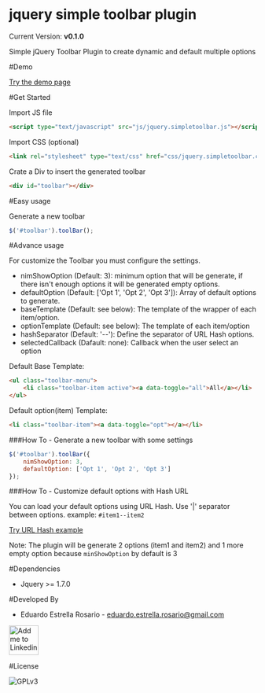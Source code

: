 # jquery simple toolbar plugin

Current Version: **v0.1.0**

Simple jQuery Toolbar Plugin to create dynamic and default multiple options

#Demo

[Try the demo page](https://eduardoestrella.github.io/jquery-simple-toolbar-plugin/)

#Get Started

Import JS file

````html
<script type="text/javascript" src="js/jquery.simpletoolbar.js"></script>
````

Import CSS (optional)
````html
<link rel="stylesheet" type="text/css" href="css/jquery.simpletoolbar.css">
````

Crate a Div to insert the generated toolbar

````html
<div id="toolbar"></div>
````
#Easy usage

Generate a new toolbar 
```javascript
$('#toolbar').toolBar();
```

#Advance usage

For customize the Toolbar you must configure the settings.

* nimShowOption (Default: 3): minimum option that will be generate, if there isn't enough options it will be generated empty options. 
* defaultOption (Default: ['Opt 1', 'Opt 2', 'Opt 3']): Array of default options to generate.
* baseTemplate (Default: see below): The template of the wrapper of each item/option.
* optionTemplate (Default: see below): The template of each item/option
* hashSeparator (Default: '--'): Define the separator of URL Hash options. 
* selectedCallback (Dafault: none): Callback when the user select an option

Default Base Template:
````html
<ul class="toolbar-menu">
    <li class="toolbar-item active"><a data-toggle="all">All</a></li>
</ul>
````
Default option(item) Template:
````html
<li class="toolbar-item"><a data-toggle="opt"></a></li>   
````

###How To - Generate a new toolbar with some settings

````javascript
$('#toolbar').toolBar({
    nimShowOption: 3,
    defaultOption: ['Opt 1', 'Opt 2', 'Opt 3']     
});
````

###How To - Customize default options with Hash URL 

You can load your default options using URL Hash. Use '|' separator between options. example: `#item1--item2`


[Try URL Hash example](https://eduardoestrella.github.io/jquery-simple-toolbar-plugin/#item1--item2)

Note: The plugin will be generate 2 options (item1 and item2) and 1 more empty option because `minShowOption` by default is 3

#Dependencies

* Jquery >= 1.7.0

#Developed By 

* Eduardo Estrella Rosario - <eduardo.estrella.rosario@gmail.com>

<a href="https://www.linkedin.com/in/eduardoestrella">
  <img alt="Add me to Linkedin" src="https://image.freepik.com/iconos-gratis/boton-del-logotipo-linkedin_318-84979.png" height="60" width="60"/>
</a>


#License

![GPLv3](https://upload.wikimedia.org/wikipedia/commons/thumb/9/93/GPLv3_Logo.svg/200px-GPLv3_Logo.svg.png)